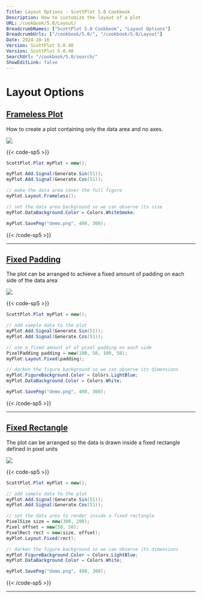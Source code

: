 ```yaml
---
Title: Layout Options - ScottPlot 5.0 Cookbook
Description: How to customize the layout of a plot
URL: /cookbook/5.0/Layout/
BreadcrumbNames: ["ScottPlot 5.0 Cookbook", "Layout Options"]
BreadcrumbUrls: ["/cookbook/5.0/", "/cookbook/5.0/Layout"]
Date: 2024-10-16
Version: ScottPlot 5.0.40
Version: ScottPlot 5.0.40
SearchUrl: "/cookbook/5.0/search/"
ShowEditLink: false
---
```


# Layout Options


<h2><a href='/cookbook/5.0/Layout/Frameless'>Frameless Plot</a></h2>

How to create a plot containing only the data area and no axes.

[![](/cookbook/5.0/images/Frameless.png?241016194708)](/cookbook/5.0/images/Frameless.png?241016194708)

{{< code-sp5 >}}

```cs
ScottPlot.Plot myPlot = new();

myPlot.Add.Signal(Generate.Sin(51));
myPlot.Add.Signal(Generate.Cos(51));

// make the data area cover the full figure
myPlot.Layout.Frameless();

// set the data area background so we can observe its size
myPlot.DataBackground.Color = Colors.WhiteSmoke;

myPlot.SavePng("demo.png", 400, 300);

```

{{< /code-sp5 >}}

<hr class='my-5 invisible'>


<h2><a href='/cookbook/5.0/Layout/FixedPadding'>Fixed Padding</a></h2>

The plot can be arranged to achieve a fixed amount of padding on each side of the data area

[![](/cookbook/5.0/images/FixedPadding.png?241016194708)](/cookbook/5.0/images/FixedPadding.png?241016194708)

{{< code-sp5 >}}

```cs
ScottPlot.Plot myPlot = new();

// add sample data to the plot
myPlot.Add.Signal(Generate.Sin(51));
myPlot.Add.Signal(Generate.Cos(51));

// use a fixed amount of of pixel padding on each side
PixelPadding padding = new(100, 50, 100, 50);
myPlot.Layout.Fixed(padding);

// darken the figure background so we can observe its dimensions
myPlot.FigureBackground.Color = Colors.LightBlue;
myPlot.DataBackground.Color = Colors.White;

myPlot.SavePng("demo.png", 400, 300);

```

{{< /code-sp5 >}}

<hr class='my-5 invisible'>


<h2><a href='/cookbook/5.0/Layout/FixedRectangle'>Fixed Rectangle</a></h2>

The plot can be arranged so the data is drawn inside a fixed rectangle defined in pixel units

[![](/cookbook/5.0/images/FixedRectangle.png?241016194708)](/cookbook/5.0/images/FixedRectangle.png?241016194708)

{{< code-sp5 >}}

```cs
ScottPlot.Plot myPlot = new();

// add sample data to the plot
myPlot.Add.Signal(Generate.Sin(51));
myPlot.Add.Signal(Generate.Cos(51));

// set the data area to render inside a fixed rectangle
PixelSize size = new(300, 200);
Pixel offset = new(50, 50);
PixelRect rect = new(size, offset);
myPlot.Layout.Fixed(rect);

// darken the figure background so we can observe its dimensions
myPlot.FigureBackground.Color = Colors.LightBlue;
myPlot.DataBackground.Color = Colors.White;

myPlot.SavePng("demo.png", 400, 300);

```

{{< /code-sp5 >}}

<hr class='my-5 invisible'>


